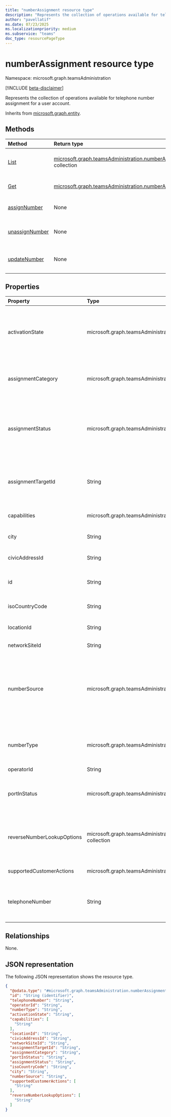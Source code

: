 ```yaml
---
title: "numberAssignment resource type"
description: "Represents the collection of operations available for telephone number assignment for a user account."
author: "pavellatif"
ms.date: 07/23/2025
ms.localizationpriority: medium
ms.subservice: "teams"
doc_type: resourcePageType
---
```


# numberAssignment resource type

Namespace: microsoft.graph.teamsAdministration

[!INCLUDE [beta-disclaimer](../../includes/beta-disclaimer.md)]

Represents the collection of operations available for telephone number assignment for a user account.

Inherits from [microsoft.graph.entity](../resources/entity.md).

## Methods

|Method|Return type|Description|
|:---|:---|:---|
|[List](../api/teamsadministration-telephonenumbermanagementroot-list-numberassignments.md)|[microsoft.graph.teamsAdministration.numberAssignment](../resources/teamsadministration-numberassignment.md) collection|Get a list of the numberAssignment objects and their properties.|
|[Get](../api/teamsadministration-numberassignment-get.md)|[microsoft.graph.teamsAdministration.numberAssignment](../resources/teamsadministration-numberassignment.md)|Get details for a list of telephone numbers.|
|[assignNumber](../api/teamsadministration-numberassignment-assignnumber.md)|None|Assign a telephone number to a user account.|
|[unassignNumber](../api/teamsadministration-numberassignment-unassignnumber.md)|None|Unassign a telephone number from a user or resource account.|
|[updateNumber](../api/teamsadministration-numberassignment-updatenumber.md)|None|Update an existing telephone number with optional details.|

## Properties

|Property|Type|Description|
|:---|:---|:---|
|activationState|microsoft.graph.teamsAdministration.activationState|The activation state of the telephone number. The possible values are: `activated`, `assignmentPending`, `assignmentFailed`, `updatePending`, `updateFailed`, `unknownFutureValue`.|
|assignmentCategory|microsoft.graph.teamsAdministration.assignmentCategory|Contains the assignment category such as Primary or Private. The possible values are: `primary`, `private`, `alternate`, `unknownFutureValue`.|
|assignmentStatus|microsoft.graph.teamsAdministration.assignmentStatus|The assignment status of the phone number. The possible values are: `unassigned`, `internalError`, `userAssigned`, `conferenceAssigned`, `voiceApplicationAssigned`, `thirdPartyAppAssigned`, `policyAssigned`, `unknownFutureValue`.|
|assignmentTargetId|String|The ID of the object the phone number is assigned to, either the ObjectId of a user or resource account, or the policy instance ID of a Teams shared calling routing policy instance.|
|capabilities|microsoft.graph.teamsAdministration.numberCapability collection|The list of capabilities assigned to the phone number.|
|city|String|The city where the phone number is located or associated with.|
|civicAddressId|String|The ID of the civic address assigned to the phone number.|
|id|String|The ID of the operation. Inherited from [microsoft.graph.entity](../resources/entity.md). Inherits from [entity](../resources/entity.md).|
|isoCountryCode|String|The ISO country code assigned to the phone number.|
|locationId|String|The ID of the location assigned to the phone number.|
|networkSiteId|String|This property is reserved for internal Microsoft use.|
|numberSource|microsoft.graph.teamsAdministration.numberSource|The source of the phone number. `online` is used for phone numbers assigned in Microsoft 365, and `onPremises` is used for phone numbers assigned in AD on-premises, which are synchronized into Microsoft 365. The possible values are: `online`, `onPremises`, `unknownFutureValue`.|
|numberType|microsoft.graph.teamsAdministration.numberType|The type of the phone number. The possible values are: `internalError`, `directRouting`, `callingPlan`, `operatorConnect`, `unknownFutureValue`.|
|operatorId|String|The ID of the operator.|
|portInStatus|microsoft.graph.teamsAdministration.portInStatus|The status of any port in order covering the phone number. The possible values are: `completed`, `firmOrderCommitmentAccepted`, `unknownFutureValue`.|
|reverseNumberLookupOptions|microsoft.graph.teamsAdministration.reverseNumberLookupOption collection|Status of Reverse Number Lookup (RNL). If set to `skipInternalVoip`, calls are routed through the external Public Switched Telephone Network (PSTN) instead of using internal VoIP resolution.|
|supportedCustomerActions|microsoft.graph.teamsAdministration.customerAction collection|Indicates what customer actions are available to modify the number.|
|telephoneNumber|String|The telephone number in the record. The recorded telephone number is always displayed with a '+' prefix, regardless of whether it was originally assigned with one.|

## Relationships

None.

## JSON representation

The following JSON representation shows the resource type.
<!-- {
  "blockType": "resource",
  "keyProperty": "id",
  "@odata.type": "microsoft.graph.teamsAdministration.numberAssignment",
  "baseType": "microsoft.graph.entity",
  "openType": false
}
-->
``` json
{
  "@odata.type": "#microsoft.graph.teamsAdministration.numberAssignment",
  "id": "String (identifier)",
  "telephoneNumber": "String",
  "operatorId": "String",
  "numberType": "String",
  "activationState": "String",
  "capabilities": [
    "String"
  ],
  "locationId": "String",
  "civicAddressId": "String",
  "networkSiteId": "String",
  "assignmentTargetId": "String",
  "assignmentCategory": "String",
  "portInStatus": "String",
  "assignmentStatus": "String",
  "isoCountryCode": "String",
  "city": "String",
  "numberSource": "String",
  "supportedCustomerActions": [
    "String"
  ],
  "reverseNumberLookupOptions": [
    "String"
  ]
}
```
